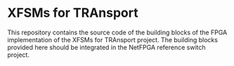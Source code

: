 # XFSMs for TRAnsport

This repository contains the source code of the building blocks of the FPGA implementation of the XFSMs for TRAnsport project. 
The building blocks provided here should be integrated in the NetFPGA reference switch project.

